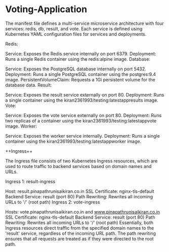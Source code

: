 # Voting-Application

The manifest file defines a multi-service microservice architecture with four services: redis, db, result, and vote. Each service is defined using Kubernetes YAML configuration files for services and deployments.

Redis:

Service: Exposes the Redis service internally on port 6379.
Deployment: Runs a single Redis container using the redis:alpine image.
Database:

Service: Exposes the PostgreSQL database internally on port 5432.
Deployment: Runs a single PostgreSQL container using the postgres:9.4 image.
PersistentVolumeClaim: Requests a 1Gi persistent volume for the database data.
Result:

Service: Exposes the result service externally on port 80.
Deployment: Runs a single container using the kiran2361993/testing:latestappresults image.
Vote:

Service: Exposes the vote service externally on port 80.
Deployment: Runs two replicas of a container using the kiran2361993/testing:latestappvote image.
Worker:

Service: Exposes the worker service internally.
Deployment: Runs a single container using the kiran2361993/testing:latestappworker image.

++Ingress++

The Ingress  file consists of two Kubernetes Ingress resources, which are used to route traffic to backend services based on domain names and URLs.

Ingress 1: result-ingress

Host: result.pinapathrunisaikiran.co.in
SSL Certificate: nginx-tls-default
Backend Service: result (port 80)
Path Rewriting: Rewrites all incoming URLs to '/' (root path)
Ingress 2: vote-ingress

Hosts: vote.pinapathrunisaikiran.co.in and www.pinapathrunisaikiran.co.in
SSL Certificate: nginx-tls-default
Backend Service: result (port 80)
Path Rewriting: Rewrites all incoming URLs to '/' (root path)
Essentially, both Ingress resources direct traffic from the specified domain names to the 'result' service, regardless of the incoming URL path. The path rewriting ensures that all requests are treated as if they were directed to the root path.
